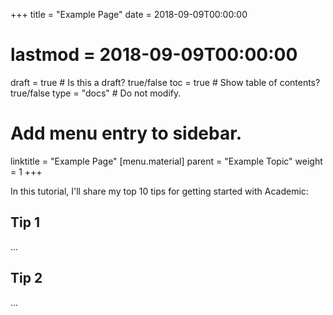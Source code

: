 +++
title = "Example Page"
date = 2018-09-09T00:00:00
# lastmod = 2018-09-09T00:00:00

draft = true  # Is this a draft? true/false
toc = true  # Show table of contents? true/false
type = "docs"  # Do not modify.

# Add menu entry to sidebar.
linktitle = "Example Page"
[menu.material]
  parent = "Example Topic"
  weight = 1
+++

In this tutorial, I'll share my top 10 tips for getting started with Academic:

## Tip 1

...

## Tip 2

...
